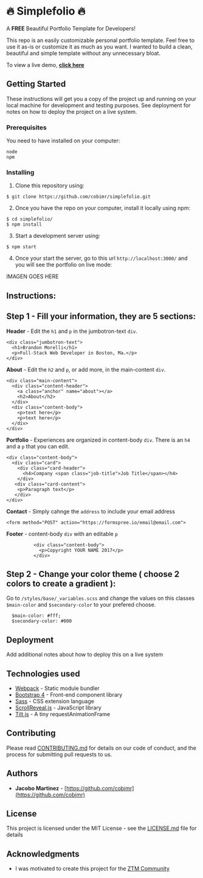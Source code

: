 # 🔥 Simplefolio 🔥

A **FREE** Beautiful Portfolio Template for Developers!

This repo is an easily customizable personal portfolio template. Feel free to use it as-is or customize it as much as you want. I wanted to build a clean, beautiful and simple template without any unnecessary bloat.

To view a live demo, **[click here](https://simplefolio.netlify.com/)**

## Getting Started

These instructions will get you a copy of the project up and running on your local machine for development and testing purposes. See deployment for notes on how to deploy the project on a live system.

### Prerequisites

You need to have installed on your computer:

```
node
npm
```

### Installing

1) Clone this repository using:

```
$ git clone https://github.com/cobimr/simplefolio.git
```

2) Once you have the repo on your computer, install it locally using npm:

```
$ cd simplefolio/
$ npm install
```

3) Start a development server using:

```
$ npm start
```

4) Once your start the server, go to this url `http://localhost:3000/` and you will see the portfolio on live mode:

IMAGEN GOES HERE

## Instructions:

Step 1 - Fill your information, they are 5 sections:
---

**Header** - Edit the `h1` and `p` in the jumbotron-text `div`.
```
<div class="jumbotron-text">
  <h1>Brandon Morelli</h1>
  <p>Full-Stack Web Developer in Boston, Ma.</p>
</div>
```

**About** - Edit the `h2` and `p`, or add more, in the main-content `div`.

```
<div class="main-content">
  <div class="content-header">
    <a class="anchor" name="about"></a>
    <h2>About</h2>
  </div>
  <div class="content-body">
    <p>text here</p>
    <p>text here</p>
  </div>
</div>
```

**Portfolio** - Experiences are organized in content-body `div`. There is an `h4` and a `p` that you can edit.
```
<div class="content-body">
  <div class="card">
    <div class="card-header">
      <h4>Company <span class="job-title">Job Title</span></h4>
    </div>
   <div class="card-content">
    <p>Paragraph text</p>
   </div>
</div>
```

**Contact** - Simply cahnge the `address` to include your email address
```
<form method="POST" action="https://formspree.io/email@email.com">
```

**Footer** - content-body `div` with an editable `p`
```
          <div class="content-body">
            <p>Copyright YOUR NAME 2017</p>
          </div>
```

Step 2 - Change your color theme ( choose 2 colors to create a gradient ):
---

Go to `/styles/base/_variables.scss` and change the values on this classes `$main-color` and `$secondary-color` to your prefered choose.
```
  $main-color: #fff;
  $secondary-color: #000
```

## Deployment

Add additional notes about how to deploy this on a live system

## Technologies used

* [Webpack](http://www.dropwizard.io/1.0.2/docs/) - Static module bundler
* [Bootstrap 4](https://getbootstrap.com/docs/4.3/getting-started/introduction/) - Front-end component library
* [Sass](https://sass-lang.com/documentation) - CSS extension language
* [ScrollReveal.js](https://scrollrevealjs.org/) - JavaScript library
* [Tilt.js](https://gijsroge.github.io/tilt.js/) - A tiny requestAnimationFrame

## Contributing

Please read [CONTRIBUTING.md](https://gist.github.com/PurpleBooth/b24679402957c63ec426) for details on our code of conduct, and the process for submitting pull requests to us.

## Authors

* **Jacobo Martinez** - [https://github.com/cobimr](https://github.com/cobimr)

## License

This project is licensed under the MIT License - see the [LICENSE.md](LICENSE.md) file for details

## Acknowledgments

* I was motivated to create this project for the [ZTM Community](https://github.com/zero-to-mastery)
